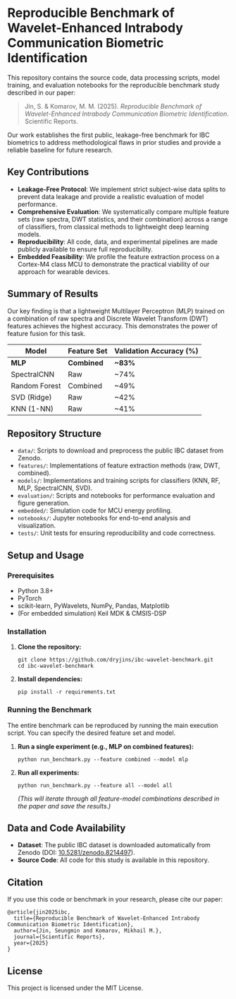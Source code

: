 # Reproducible Benchmark of Wavelet-Enhanced Intrabody Communication Biometric Identification

This repository contains the source code, data processing scripts, model training, and evaluation notebooks for the reproducible benchmark study described in our paper:

> Jin, S. & Komarov, M. M. (2025). *Reproducible Benchmark of Wavelet-Enhanced Intrabody Communication Biometric Identification*. Scientific Reports.

Our work establishes the first public, leakage-free benchmark for IBC biometrics to address methodological flaws in prior studies and provide a reliable baseline for future research.

## Key Contributions
- **Leakage-Free Protocol**: We implement strict subject-wise data splits to prevent data leakage and provide a realistic evaluation of model performance.
- **Comprehensive Evaluation**: We systematically compare multiple feature sets (raw spectra, DWT statistics, and their combination) across a range of classifiers, from classical methods to lightweight deep learning models.
- **Reproducibility**: All code, data, and experimental pipelines are made publicly available to ensure full reproducibility.
- **Embedded Feasibility**: We profile the feature extraction process on a Cortex-M4 class MCU to demonstrate the practical viability of our approach for wearable devices.

## Summary of Results

Our key finding is that a lightweight Multilayer Perceptron (MLP) trained on a combination of raw spectra and Discrete Wavelet Transform (DWT) features achieves the highest accuracy. This demonstrates the power of feature fusion for this task.

| Model        | Feature Set | Validation Accuracy (%) |
|--------------|-------------|-------------------------|
| **MLP**      | **Combined**| **~83%**                |
| SpectralCNN  | Raw         | ~74%                    |
| Random Forest| Combined    | ~49%                    |
| SVD (Ridge)  | Raw         | ~42%                    |
| KNN (1-NN)   | Raw         | ~41%                    |

## Repository Structure

- `data/`: Scripts to download and preprocess the public IBC dataset from Zenodo.
- `features/`: Implementations of feature extraction methods (raw, DWT, combined).
- `models/`: Implementations and training scripts for classifiers (KNN, RF, MLP, SpectralCNN, SVD).
- `evaluation/`: Scripts and notebooks for performance evaluation and figure generation.
- `embedded/`: Simulation code for MCU energy profiling.
- `notebooks/`: Jupyter notebooks for end-to-end analysis and visualization.
- `tests/`: Unit tests for ensuring reproducibility and code correctness.

## Setup and Usage

### Prerequisites
- Python 3.8+
- PyTorch
- scikit-learn, PyWavelets, NumPy, Pandas, Matplotlib
- (For embedded simulation) Keil MDK & CMSIS-DSP

### Installation
1.  **Clone the repository:**
    ```
    git clone https://github.com/dryjins/ibc-wavelet-benchmark.git
    cd ibc-wavelet-benchmark
    ```
2.  **Install dependencies:**
    ```
    pip install -r requirements.txt
    ```

### Running the Benchmark
The entire benchmark can be reproduced by running the main execution script. You can specify the desired feature set and model.

1.  **Run a single experiment (e.g., MLP on combined features):**
    ```
    python run_benchmark.py --feature combined --model mlp
    ```
2.  **Run all experiments:**
    ```
    python run_benchmark.py --feature all --model all
    ```
    *(This will iterate through all feature-model combinations described in the paper and save the results.)*

## Data and Code Availability

- **Dataset**: The public IBC dataset is downloaded automatically from Zenodo (DOI: [10.5281/zenodo.8214497](https://doi.org/10.5281/zenodo.8214497)).
- **Source Code**: All code for this study is available in this repository.

## Citation

If you use this code or benchmark in your research, please cite our paper:
```
@article{jin2025ibc,
  title={Reproducible Benchmark of Wavelet-Enhanced Intrabody Communication Biometric Identification},
  author={Jin, Seungmin and Komarov, Mikhail M.},
  journal={Scientific Reports},
  year={2025}
}
```
## License
This project is licensed under the MIT License.
